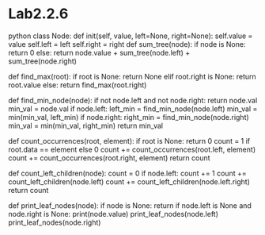 # Lab2.2.6
python class Node:
def init(self, value, left=None, right=None):
self.value = value
self.left = left
self.right = right
def sum_tree(node):
if node is None:
return 0
else:
return node.value + sum_tree(node.left) + sum_tree(node.right)




def find_max(root):
if root is None:
return None
elif root.right is None:
return root.value
else:
return find_max(root.right)




def find_min_node(node):
if not node.left and not node.right:
return node.val
min_val = node.val
if node.left:
left_min = find_min_node(node.left)
min_val = min(min_val, left_min)
if node.right:
right_min = find_min_node(node.right)
min_val = min(min_val, right_min)
return min_val




def count_occurrences(root, element):
if root is None:
return 0
count = 1 if root.data == element else 0
count += count_occurrences(root.left, element)
count += count_occurrences(root.right, element)
return count




def count_left_children(node):
count = 0
if node.left:
count += 1
count += count_left_children(node.left)
count += count_left_children(node.left.right)
return count

def print_leaf_nodes(node):
if node is None:
return
if node.left is None and node.right is None:
print(node.value)
print_leaf_nodes(node.left)
print_leaf_nodes(node.right)
